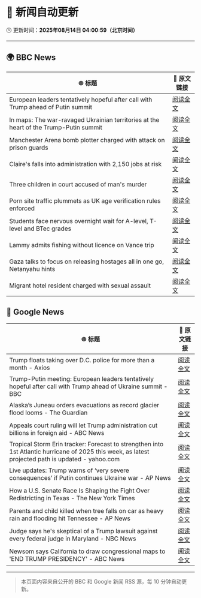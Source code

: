 # 🧠 新闻自动更新

🕒 更新时间：**2025年08月14日 04:00:59（北京时间）**

---

## 🌍 BBC News

| 🌐 标题 | 🔗 原文链接 |
|--------|-------------|
| European leaders tentatively hopeful after call with Trump ahead of Putin summit | [阅读全文](https://www.bbc.com/news/articles/cpv0l9e187yo?at_medium=RSS&at_campaign=rss) |
| In maps: The war-ravaged Ukrainian territories at the heart of the Trump-Putin summit | [阅读全文](https://www.bbc.com/news/articles/cgkrn433lk2o?at_medium=RSS&at_campaign=rss) |
| Manchester Arena bomb plotter charged with attack on prison guards | [阅读全文](https://www.bbc.com/news/articles/ckge2qdr88eo?at_medium=RSS&at_campaign=rss) |
| Claire's falls into administration with 2,150 jobs at risk | [阅读全文](https://www.bbc.com/news/articles/cp8zwdy98k8o?at_medium=RSS&at_campaign=rss) |
| Three children in court accused of man's murder | [阅读全文](https://www.bbc.com/news/articles/cgr99lkjlk4o?at_medium=RSS&at_campaign=rss) |
| Porn site traffic plummets as UK age verification rules enforced | [阅读全文](https://www.bbc.com/news/articles/c17n9k54qz2o?at_medium=RSS&at_campaign=rss) |
| Students face nervous overnight wait for A-level, T-level and BTec grades | [阅读全文](https://www.bbc.com/news/articles/c15lv2xxyy5o?at_medium=RSS&at_campaign=rss) |
| Lammy admits fishing without licence on Vance trip | [阅读全文](https://www.bbc.com/news/articles/cg7jdkmvvv1o?at_medium=RSS&at_campaign=rss) |
| Gaza talks to focus on releasing hostages all in one go, Netanyahu hints | [阅读全文](https://www.bbc.com/news/articles/c9vd734vv0yo?at_medium=RSS&at_campaign=rss) |
| Migrant hotel resident charged with sexual assault | [阅读全文](https://www.bbc.com/news/articles/c0l6kdn041wo?at_medium=RSS&at_campaign=rss) |

## 📰 Google News

| 🌐 标题 | 🔗 原文链接 |
|--------|-------------|
| Trump floats taking over D.C. police for more than a month - Axios | [阅读全文](https://news.google.com/rss/articles/CBMic0FVX3lxTE5YeDFKdkpzRmoydWFLWmdGOUFtY3VOVXJIZTBZZGJia0hnb2pzQ1R3NERJSkZuOF9JUGxWc3dDZFNtOXUtWEJEalhJYUdtdTFTbWlVMVk1MXFmRURJZF80aXo5di0teHJPSG9xQURINnNKMWc?oc=5) |
| Trump-Putin meeting: European leaders tentatively hopeful after call with Trump ahead of Ukraine summit - BBC | [阅读全文](https://news.google.com/rss/articles/CBMiWkFVX3lxTE16SHdQeTFJSHZuZUpmeEI0MW5rTHhRSFc3a2F5b0lFbkJLU1VPSVZQUEQ5Z3NkMDJhRXNqa2FrMnM5dGtqQTFZazBrcXpqRExVRGx3dnlPTlBOUdIBX0FVX3lxTE1vT0RyU1FUekxibklPTVk3TGRRbFVnSDM4MG41VVRpaFAwRElkVmVJVXBucDNJcF9pRE1WRFk5NUN4dTd4QmcyRFY5R1NCOHY1RDRSVkNpeVRDVmtTNVJR?oc=5) |
| Alaska’s Juneau orders evacuations as record glacier flood looms - The Guardian | [阅读全文](https://news.google.com/rss/articles/CBMilgFBVV95cUxNdXN1YVBVWll4TC0xTC14cmlvcFRWMEd2SHU5UWpGN2ZZNVlWRTRUVl83VGhvdGFBYU5JczEwRklnMnFCMXNuN1lyQXBqMWdsQ0hJOXpqci1DWDB1eXNvQlM0MlVWbE5jVW4zMF9NTWh6US1YSnpZblBhZUh4YzN2aElDT1VQT2xLNjZSdG1IbWl1Q0JGMlE?oc=5) |
| Appeals court ruling will let Trump administration cut billions in foreign aid - ABC News | [阅读全文](https://news.google.com/rss/articles/CBMiqwFBVV95cUxQdnVIeS15RnZNaVc5cmlsSGNsbEhZZnVtd3dpNVllSE52NWltUGRqVHRVSVpTNzM4YlB1ZUZ4bDNSUVQzdzVCa0dyVHRFTUVrNlBwemFSQUpJVTV1Q2kyc215OUl2RVNUMWZQU2FzemdRWU9haFMyZXRIZDBvS2VnSndrX2lIQV9lNXgwM29ZMWhCYmpKOEgwQ2t1YnNrb3Bzd1pQVVIyTGszNUXSAbABQVVfeXFMTVVpZk5hT2tzeGdSNWUxMWZ0RjI2aENVd3owT3FIR3J3NVNhR2g3UEYxeDg2ZHR5Tl9OcmhnZTVVaUNRSVJOODdKRFhvOGlzQzdYUDVERXZJTXlyaFRncjBwcTdTcWp1MTF2Z1k5MmFNZVNNejM4ZVpUVVdSWDlrTXh5S1RSOTU2NkFWeFZaa29rX0N3Nnl0Y2xTcXRFTm9uTW93UWxMMXdFZmwwU3pJenY?oc=5) |
| Tropical Storm Erin tracker: Forecast to strengthen into 1st Atlantic hurricane of 2025 this week, as latest projected path is updated - yahoo.com | [阅读全文](https://news.google.com/rss/articles/CBMioAJBVV95cUxPcjkxRHhKMWdYVW9SVFFoenozMmxDUHBwU1hPM1FvbE1INU1zYXZMYjdPYktjUWprSVFNSUlMbWxYNVJpZWVWbk5EdkMwbS1tYURjZEdKZjVhMllBWDFGWnFDTVRkMUJVNV82VERqdjVkZlJIUFpSbVhrQ2RCTTV5VkhFUExMWENrdUhZQ2h1djdpbXM4THZpeGtVSUl4bEYwc20tTzJ1OW5VcWMtRU1jNWRTbDlIMHk2Z2JuZy1qMGY3amx0TnJKMmVHS2h1WmZ3cTBTMjNNeVZESl9qbDZsSWJBSVc5TEdZMFNuMENkeDZnbzYtOWxjVFlYV3N5QS1iTDJ3WmVJVzRVcVhvNEJ2Z1BWcVNKNHdhMHp1cTNFdGE?oc=5) |
| Live updates: Trump warns of ‘very severe consequences’ if Putin continues Ukraine war - AP News | [阅读全文](https://news.google.com/rss/articles/CBMia0FVX3lxTE1VUU1MWTByUDA1TDJNa2dEZnczcUdKQ3E0UlNjbUJIdXRVZWUtRkdUWmJoQ3RPLXNHWVN4SXlHM2twZ19abkp5VzE3YUg3TU9GT3dCcDZseWd4dkRLUHdCZTItRnoyTWZ3b2Ew?oc=5) |
| How a U.S. Senate Race Is Shaping the Fight Over Redistricting in Texas - The New York Times | [阅读全文](https://news.google.com/rss/articles/CBMihAFBVV95cUxNWFhrSFQxcXVuc0NscWdhMm5PRHdoUS1LNjlOVFM2dzRZMUt2VHpMQ3U3a0lZUEhvSmJLdW9Jcm1BNXBobEZIbG1jOUkzV3FfTkttajk4REg2bHBCRlFRWFBGVWVxRzlNRkktT0x3QXhTcUtsNHJxcHphVmVQa1ROckY5Q0E?oc=5) |
| Parents and child killed when tree falls on car as heavy rain and flooding hit Tennessee - AP News | [阅读全文](https://news.google.com/rss/articles/CBMirwFBVV95cUxNbDgwYmszTkN4ZTJ4MEg1RlhvWm5wbjQ3a2NGQkdlbURSSm1NMC0yMUlBd2NtTW51V3U3UnFfbU4yUWtRMjdnQ1phU3dvcDROdzkzQ3hkRGIyUEMtMVFKRTdGQUhxNndWcVltdVV6ZjRPRUd5ZWpYakwyUDZhd3ZBaG1hTlc5SU9BWE5tUG1ydV9SaXhwQVJqZGhQVHBlV3lvQkswenIxNlc5WVRVX1Z3?oc=5) |
| Judge says he's skeptical of a Trump lawsuit against every federal judge in Maryland - NBC News | [阅读全文](https://news.google.com/rss/articles/CBMixgFBVV95cUxNcW5UVFFaMTdZWXMzbmZEVk9GcWpkSjVKUkhNZ01rWUpLWjNZQmwyaVA3RzNqR1JVVG5yWFJGV0E4QUtxNUJkVXhYdl85NXJTVWJ1bzZYZDNobXBRd2FSczI4cEcxejJZaFdoTkFMYnh0d3J0X1poZ19RTXhoYVVWM19DdWd5Uzd4dXJEWDdJTUVOc2pEX1JYUXdIdDVpUFFDU1pvcGI1M1pfR0RIcTdXYjdqNzhqSzluV0tLM2U2T0JkV3NBTEHSAVZBVV95cUxONkd0SWY1LVlDeTltN25KV0xSTGhoMlBDVUxLUWNGSWJEay1FdWpSNl81QXktUHM3blE3QzF2TmFFQ0RiT1hndUFKTTF0UEVhSzJ5cnJjdw?oc=5) |
| Newsom says California to draw congressional maps to 'END TRUMP PRESIDENCY' - ABC News | [阅读全文](https://news.google.com/rss/articles/CBMinwFBVV95cUxNQW9ETGhFVDdUdUFBVjRodUl2TGYtN25XWDVyR3JhdUxKSnVSTXVkUnNXbU1ySnc0ckFfX0VnWXVNS213Y3U4NWNJVDRVNzd4MHZzN2xZaXVaNmkzWmJxc0hycXJiMHFEMUx5bGpYYzhVdXVMenl3cWZIOUs2ZDRBbkxtY2VDWVIwTDZsYmJpdTZlLUctZ1RwZ21ocjdnZ2fSAaQBQVVfeXFMT0dMaDdHdVlyemUxUFR2YXktX1RPT3ZWeEZqODJOMnhFNmtrUkxRdEJzQlN4S29xeHdUVlcya2E4amVKZmJ2SkFyYnh3T050aVpKbVBFeDBoRHpNR2dYV2VtdTZlRHNOdzU0QXZqeDVtRVJBTV9KVnl1Ry1ha1ZuODJhZkp3ek9Fd3R5cVo4cTMtQV9fSXRvM1dxTzZaMnJmVzQweWU?oc=5) |

---
> 本页面内容来自公开的 BBC 和 Google 新闻 RSS 源，每 10 分钟自动更新。